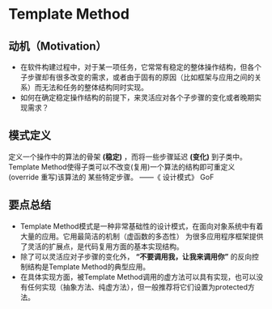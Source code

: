 # Template Method

## 动机（Motivation）
+ 在软件构建过程中，对于某一项任务，它常常有稳定的整体操作结构，但各个子步骤却有很多改变的需求，或者由于固有的原因（比如框架与应用之间的关系）而无法和任务的整体结构同时实现。
+ 如何在确定稳定操作结构的前提下，来灵活应对各个子步骤的变化或者晚期实现需求？


## 模式定义
定义一个操作中的算法的骨架 **(稳定)** ，而将一些步骤延迟 **(变化)** 到子类中。
Template Method使得子类可以不改变(复用)一个算法的结构即可重定义(override 重写)该算法的
某些特定步骤。
——《 设计模式》 GoF


## 要点总结
+ Template Method模式是一种非常基础性的设计模式，在面向对象系统中有着大量的应用。它用最简洁的机制（虚函数的多态性）
为很多应用程序框架提供了灵活的扩展点，是代码复用方面的基本实现结构。
+ 除了可以灵活应对子步骤的变化外， **“不要调用我，让我来调用你”** 的反向控制结构是Template Method的典型应用。
+ 在具体实现方面，被Template Method调用的虚方法可以具有实现，也可以没有任何实现（抽象方法、纯虚方法），但一般推荐将它们设置为protected方法。
